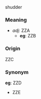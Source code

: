 shudder
### Meaning
+ _adj_: ZZA
    + __eg__: ZZB

### Origin

ZZC

### Synonym

__eg__: ZZD

+ ZZE


